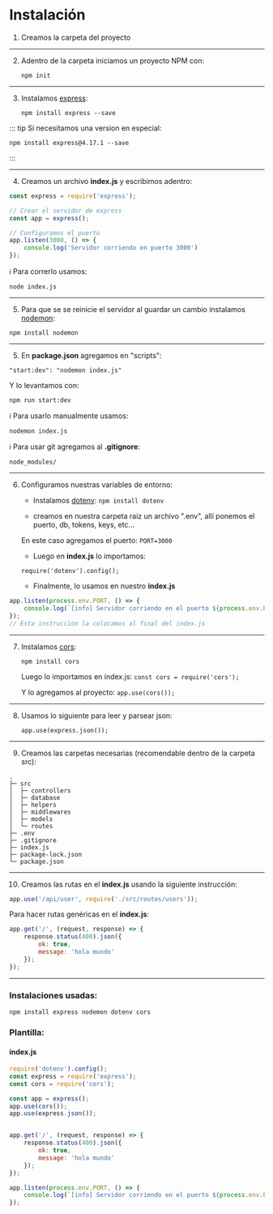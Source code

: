 # Instalación

1. Creamos la carpeta del proyecto
---
2. Adentro de la carpeta iniciamos un proyecto NPM con:


    `npm init`
---

3. Instalamos [express](https://www.npmjs.com/package/express):


    `npm install express --save`

::: tip Si necesitamos una version en especial:

`npm install express@4.17.1 --save`

:::

---

4. Creamos un archivo **index.js** y escribimos adentro:
```js
const express = require('express');

// Crear el servidor de express
const app = express();

// Configuramos el puerto
app.listen(3000, () => {
    console.log('Servidor corriendo en puerto 3000')
});
```

:information_source: Para correrlo usamos:


`node index.js`

---

5. Para que se se reinicie el servidor al guardar un cambio instalamos [nodemon](https://www.npmjs.com/package/nodemon):


`npm install nodemon`

---

5. En **package.json** agregamos en "scripts":


`"start:dev": "nodemon index.js"`

Y lo levantamos con:


`npm run start:dev`

:information_source: Para usarlo manualmente usamos:


`nodemon index.js`


:information_source: Para usar git agregamos al **.gitignore**:


`node_modules/`

----------------------------------------------------------------------

6. Configuramos nuestras variables de entorno:


    - Instalamos [dotenv](https://www.npmjs.com/package/dotenv): `npm install dotenv`

    - creamos en nuestra carpeta raiz un archivo ".env", allí ponemos el puerto, db, tokens, keys, etc...

    En este caso agregamos el puerto: `PORT=3000`

    - Luego en **index.js** lo importamos:

    `require('dotenv').config();`

    - Finalmente, lo usamos en nuestro **index.js**

```js
app.listen(process.env.PORT, () => {
    console.log(`[info] Servidor corriendo en el puerto ${process.env.PORT}`);
});
// Esta instrucción la colocamos al final del index.js
```
---
7. Instalamos [cors](https://www.npmjs.com/package/cors):


    `npm install cors`

    Luego lo importamos en index.js:
    `const cors = require('cors');`

    Y lo agregamos al proyecto:
    `app.use(cors());`

---

8. Usamos lo siguiente para leer y parsear json:


    `app.use(express.json());`

---
9. Creamos las carpetas necesarias (recomendable dentro de la carpeta src):
```{3-8}
.
├─ src
│  ├─ controllers
│  ├─ database
│  ├─ helpers
│  ├─ middlewares
│  ├─ models
│  └─ routes
├─ .env
├─ .gitignore
├─ index.js
├─ package-lock.json
└─ package.json

```
---
10. Creamos las rutas en el **index.js** usando la siguiente instrucción:
```js
app.use('/api/user', require('./src/routes/users'));
```


Para hacer rutas genéricas en el **index.js**:
```js
app.get('/', (request, response) => {
    response.status(400).json({
        ok: true,
        message: 'hola mundo'
    });
});
```

--- 

### Instalaciones usadas:

`npm install express nodemon dotenv cors`

### Plantilla:

#### index.js
```js
require('dotenv').config();
const express = require('express');
const cors = require('cors');

const app = express();
app.use(cors());
app.use(express.json());


app.get('/', (request, response) => {
    response.status(400).json({
        ok: true,
        message: 'hola mundo'
    });
});

app.listen(process.env.PORT, () => {
    console.log(`[info] Servidor corriendo en el puerto ${process.env.PORT}`);
});
```
